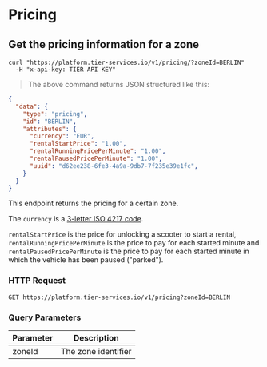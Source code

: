 
# Pricing

## Get the pricing information for a zone

```shell
curl "https://platform.tier-services.io/v1/pricing/?zoneId=BERLIN"
  -H "x-api-key: TIER API KEY"
```

> The above command returns JSON structured like this:

```json
{
  "data": {
    "type": "pricing",
    "id": "BERLIN",
    "attributes": {
      "currency": "EUR",
      "rentalStartPrice": "1.00",
      "rentalRunningPricePerMinute": "1.00",
      "rentalPausedPricePerMinute": "1.00",
      "uuid": "d62ee238-6fe3-4a9a-9db7-7f235e39e1fc",
    }
  }
}

```

This endpoint returns the pricing for a certain zone.

The `currency` is a [3-letter ISO 4217 code](https://en.wikipedia.org/wiki/ISO_4217).

`rentalStartPrice` is the price for unlocking a scooter to start a rental,
`rentalRunningPricePerMinute` is the price to pay for each started minute and
`rentalPausedPricePerMinute` is the price to pay for each started minute in which the vehicle has
been paused ("parked").




### HTTP Request

`GET https://platform.tier-services.io/v1/pricing?zoneId=BERLIN`

### Query Parameters

Parameter  | Description
--------- | -----------
zoneId | The zone identifier
